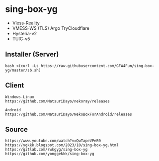 # sing-box-yg

- Vless-Reality 
- VMESS-WS (TLS) Argo TryCloudflare
- Hysteria-v2
- TUIC-v5

   
## Installer (Server)
```
bash <(curl -Ls https://raw.githubusercontent.com/GFW4Fun/sing-box-yg/master/sb.sh)
```

## Client
```
Windows-Linux
https://github.com/MatsuriDayo/nekoray/releases

Android
https://github.com/MatsuriDayo/NekoBoxForAndroid/releases
```

## Source
```
https://www.youtube.com/watch?v=QwTapeVPeB0
https://ygkkk.blogspot.com/2023/10/sing-box-yg.html
https://gitlab.com/rwkgyg/sing-box-yg
https://github.com/yonggekkk/sing-box-yg
```
